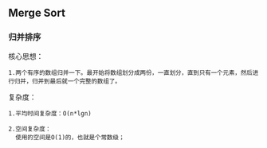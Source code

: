 ## Merge Sort
### 归并排序

核心思想：

    1.两个有序的数组归并一下。最开始将数组划分成两份，一直划分，直到只有一个元素，然后进行归并，归并到最后就一个完整的数组了。
    
    
复杂度：

    1.平均时间复杂度：O(n*lgn)
    
    2.空间复杂度：
      使用的空间是O(1)的，也就是个常数级；